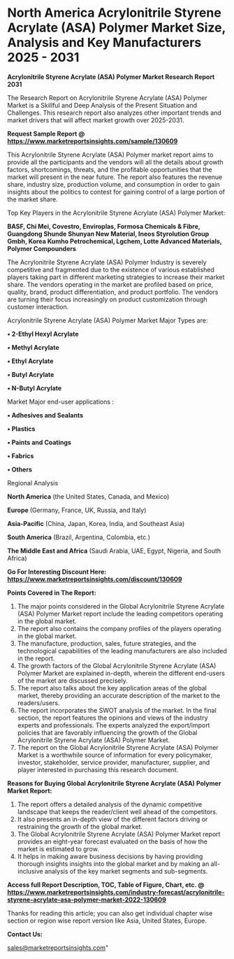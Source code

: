 # North America Acrylonitrile Styrene Acrylate (ASA) Polymer Market Size, Analysis and Key Manufacturers 2025 - 2031

<strong>Acrylonitrile Styrene Acrylate (ASA) Polymer Market Research Report 2031</strong>

The Research Report on Acrylonitrile Styrene Acrylate (ASA) Polymer Market is a Skillful and Deep Analysis of the Present Situation and Challenges. This research report also analyzes other important trends and market drivers that will affect market growth over 2025-2031.

<strong>Request Sample Report @ <a href=https://www.marketreportsinsights.com/sample/130609>https://www.marketreportsinsights.com/sample/130609</a></strong>

This Acrylonitrile Styrene Acrylate (ASA) Polymer market report aims to provide all the participants and the vendors will all the details about growth factors, shortcomings, threats, and the profitable opportunities that the market will present in the near future. The report also features the revenue share, industry size, production volume, and consumption in order to gain insights about the politics to contest for gaining control of a large portion of the market share.

Top Key Players in the Acrylonitrile Styrene Acrylate (ASA) Polymer Market:

<strong>BASF, Chi Mei, Covestro, Enviroplas, Formosa Chemicals & Fibre, Guangdong Shunde Shunyan New Material, Ineos Styrolution Group Gmbh, Korea Kumho Petrochemical, Lgchem, Lotte Advanced Materials, Polymer Compounders</strong>

The Acrylonitrile Styrene Acrylate (ASA) Polymer Industry is severely competitive and fragmented due to the existence of various established players taking part in different marketing strategies to increase their market share. The vendors operating in the market are profiled based on price, quality, brand, product differentiation, and product portfolio. The vendors are turning their focus increasingly on product customization through customer interaction.

Acrylonitrile Styrene Acrylate (ASA) Polymer Market Major Types are:

<strong>• 2-Ethyl Hexyl Acrylate

• Methyl Acrylate

• Ethyl Acrylate

• Butyl Acrylate

• N-Butyl Acrylate</strong>

Market Major end-user applications :

<strong>• Adhesives and Sealants

• Plastics

• Paints and Coatings

• Fabrics

• Others</strong>

Regional Analysis

</u><strong><b>North America</b></strong> (the United States, Canada, and Mexico)

<strong><b>Europe </b></strong>(Germany, France, UK, Russia, and Italy)

<strong><b>Asia-Pacific</b></strong> (China, Japan, Korea, India, and Southeast Asia)

<strong><b>South America</b></strong> (Brazil, Argentina, Colombia, etc.)

<strong><b>The Middle East and Africa</b></strong> (Saudi Arabia, UAE, Egypt, Nigeria, and South Africa)

<strong>Go For Interesting Discount Here: <a href=https://www.marketreportsinsights.com/discount/130609>https://www.marketreportsinsights.com/discount/130609</a></strong>

<strong>Points Covered in The Report:</strong>
<ol>
  <li>The major points considered in the Global Acrylonitrile Styrene Acrylate (ASA) Polymer Market report include the leading competitors operating in the global market.</li>
  <li>The report also contains the company profiles of the players operating in the global market.</li>
  <li>The manufacture, production, sales, future strategies, and the technological capabilities of the leading manufacturers are also included in the report.</li>
  <li>The growth factors of the Global Acrylonitrile Styrene Acrylate (ASA) Polymer Market are explained in-depth, wherein the different end-users of the market are discussed precisely.</li>
  <li>The report also talks about the key application areas of the global market, thereby providing an accurate description of the market to the readers/users.</li>
  <li>The report incorporates the SWOT analysis of the market. In the final section, the report features the opinions and views of the industry experts and professionals. The experts analyzed the export/import policies that are favorably influencing the growth of the Global Acrylonitrile Styrene Acrylate (ASA) Polymer Market.</li>
  <li>The report on the Global Acrylonitrile Styrene Acrylate (ASA) Polymer Market is a worthwhile source of information for every policymaker, investor, stakeholder, service provider, manufacturer, supplier, and player interested in purchasing this research document.</li>
</ol>
<strong>Reasons for Buying Global Acrylonitrile Styrene Acrylate (ASA) Polymer Market Report:</strong>

<ol>
  <li>The report offers a detailed analysis of the dynamic competitive landscape that keeps the reader/client well ahead of the competitors.</li>
  <li>It also presents an in-depth view of the different factors driving or restraining the growth of the global market.</li>
  <li>The Global Acrylonitrile Styrene Acrylate (ASA) Polymer Market report provides an eight-year forecast evaluated on the basis of how the market is estimated to grow.</li>
  <li>It helps in making aware business decisions by having providing thorough insights insights into the global market and by making an all-inclusive analysis of the key market segments and sub-segments.</li>
</ol>
<strong>Access full Report Description, TOC, Table of Figure, Chart, etc. @ <a href=https://www.marketreportsinsights.com/industry-forecast/acrylonitrile-styrene-acrylate-asa-polymer-market-2022-130609>https://www.marketreportsinsights.com/industry-forecast/acrylonitrile-styrene-acrylate-asa-polymer-market-2022-130609</a></strong>


Thanks for reading this article; you can also get individual chapter wise section or region wise report version like Asia, United States, Europe.

<strong>Contact Us:</strong>

sales@marketreportsinsights.com"
